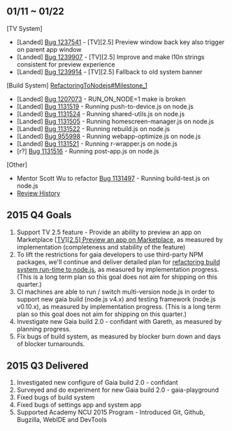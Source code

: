 ## 01/11 ~ 01/22
[TV System]
* [Landed] [Bug 1237541](http://bugzil.la/1237541) - [TV][2.5] Preview window back key also trigger on parent app window
* [Landed] [Bug 1239907](http://bugzil.la/1239907) - [TV][2.5] Improve and make l10n strings consistent for preview experience
* [Landed] [Bug 1239914](http://bugzil.la/1239914) - [TV][2.5] Fallback to old system banner

[Build System] [RefactoringToNodejs#Milestone_1](https://wiki.mozilla.org/Gaia/Build/RefactoringToNodejs#Milestone_1)
* [Landed] [Bug 1207073](http://bugzil.la/1207073) - RUN_ON_NODE=1 make is broken
* [Landed] [Bug 1131519](http://bugzil.la/1131519) - Running push-to-device.js on node.js
* [Landed] [Bug 1131524](http://bugzil.la/1131524) - Running shared-utils.js on node.js
* [Landed] [Bug 1131505](http://bugzil.la/1131505) - Running homescreen-manager.js on node.js
* [Landed] [Bug 1131522](http://bugzil.la/1131522) - Running rebuild.js on node.js
* [Landed] [Bug 955998](http://bugzil.la/955998) - Running webapp-optimize.js on node.js
* [Landed] [Bug 1131521](http://bugzil.la/1131521) - Running r-wrapper.js on node.js
* [r?] [Bug 1131516](http://bugzil.la/1131516) - Running post-app.js on node.js
 
[Other]
* Mentor Scott Wu to refactor [Bug 1131497](http://bugzil.la/1131497) - Running build-test.js on node.js
* [Review History](https://bugzilla.mozilla.org/page.cgi?id=review_history.html&requestee=rchien%40mozilla.com)

## 2015 Q4 Goals
1. Support TV 2.5 feature - Provide an ability to preview an app on Marketplace [[TV][2.5] Preview an app on Marketplace](https://bugzilla.mozilla.org/show_bug.cgi?id=1211400), as measured by implementation (completeness and stability of the feature)
2. To lift the restrictions for gaia developers to use third-party NPM packages, we'll continue and deliver detailed plan for [refactoring build system run-time to node.js](https://wiki.mozilla.org/Gaia/Build/RefactoringToNodejs), as measured by implementation progress. (This is a long term plan so this goal does not aim for shipping on this quarter.)
3. CI machines are able to run / switch multi-version node.js in order to support new gaia build (node.js v4.x) and testing framework (node.js v0.10.x), as measured by implementation progress. (This is a long term plan so this goal does not aim for shipping on this quarter.)
4. Investigate new Gaia build 2.0 - confidant with Gareth, as measured by planning progress.
5. Fix bugs of build system, as measured by blocker burn down and days of blocker turnarounds.

## 2015 Q3 Delivered
1. Investigated new configure of Gaia build 2.0 - confidant
2. Surveyed and do experiment for new Gaia build 2.0 - gaia-playground
3. Fixed bugs of build system
4. Fixed bugs of settings app and system app
5. Supported Academy NCU 2015 Program - Introduced Git, Github, Bugzilla, WebIDE and DevTools
